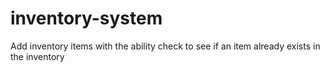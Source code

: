 # inventory-system
Add inventory items with the ability check to see if an item already exists in the inventory 
